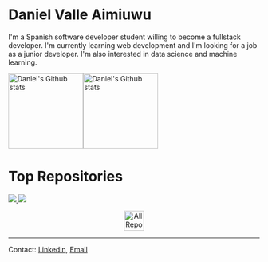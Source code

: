 # Daniel Valle Aimiuwu

I'm a Spanish software developer student willing to become a fullstack developer. I'm currently learning web development and I'm looking for a job as a junior developer. I'm also interested in data science and machine learning.

<a href="https://github.com/anuraghazra/github-readme-stats"><img align="center" height = "150" src="https://github-readme-stats.vercel.app/api?username=valle-code&show_icons=true&include_all_commits=true&theme=tokyonight" alt="Daniel's Github stats" /></a><a href="https://github.com/anuraghazra/github-readme-stats"><img align="center"  height = "150" src="https://github-readme-stats.vercel.app/api/top-langs/?username=valle-code&layout=compact&theme=tokyonight" alt="Daniel's Github stats" /></a>

# Top Repositories

<p align="left">
  <a href="https://github.com/valle-code/Boolean">
    <img  src="https://github-readme-stats.vercel.app/api/pin/?username=valle-code&repo=Boolean&theme=tokyonight" />
  </a><a href="https://github.com/valle-code/Bingo">
    <img  src="https://github-readme-stats.vercel.app/api/pin/?username=valle-code&repo=Bingo&theme=tokyonight" />
  </a>
</p>

<p align="center">
  <a href="https://github.com/valle-code?tab=repositories">
    <img  height = "40" alt="All Repositories" title="All Repositories" src="https://custom-icon-badges.herokuapp.com/badge/Todos los repositorios-2962FF?style=for-the-badge&logoColor=white&logo=repo"/>
  </a>
</p>

---

Contact: <a href="https://www.linkedin.com/in/daniel-valle-aimiuwu-655065235/">Linkedin</a>,  <a href="mailto:danivalle.code@gmail.com">Email</a> 

